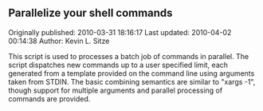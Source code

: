 ## Parallelize your shell commands

Originally published: 2010-03-31 18:16:17
Last updated: 2010-04-02 00:14:38
Author: Kevin L. Sitze

This script is used to processes a batch job of commands in parallel.  The script dispatches new commands up to a user specified limit, each generated from a template provided on the command line using arguments taken from STDIN.  The basic combining semantics are similar to "xargs -1", though support for multiple arguments and parallel processing of commands are provided.